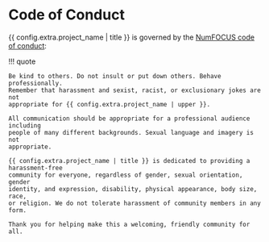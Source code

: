 # Code of Conduct

{{ config.extra.project_name | title }} is governed by the
[NumFOCUS code of conduct](https://numfocus.org/code-of-conduct):

!!! quote

    Be kind to others. Do not insult or put down others. Behave professionally.
    Remember that harassment and sexist, racist, or exclusionary jokes are not
    appropriate for {{ config.extra.project_name | upper }}.

    All communication should be appropriate for a professional audience including
    people of many different backgrounds. Sexual language and imagery is not
    appropriate.

    {{ config.extra.project_name | title }} is dedicated to providing a harassment-free
    community for everyone, regardless of gender, sexual orientation, gender
    identity, and expression, disability, physical appearance, body size, race,
    or religion. We do not tolerate harassment of community members in any form.

    Thank you for helping make this a welcoming, friendly community for all.
